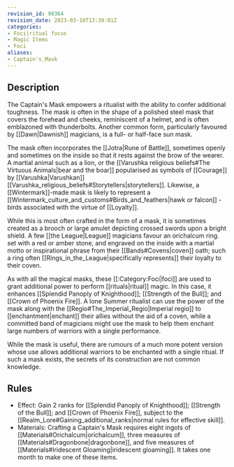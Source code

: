 ```yaml
---
revision_id: 98364
revision_date: 2023-03-18T13:39:01Z
categories:
- Foci|ritual focus
- Magic Items
- Foci
aliases:
- Captain's_Mask
---
```



## Description
The Captain's Mask empowers a ritualist with the ability to confer additional toughness. The mask is often in the shape of a polished steel mask that covers the forehead and cheeks, reminiscent of a helmet, and is often emblazoned with thunderbolts. Another common form, particularly favoured by [[Dawn|Dawnish]] magicians, is a full- or half-face sun mask. 

The mask often incorporates the [[Jotra|Rune of Battle]], sometimes openly and sometimes on the inside so that it rests against the brow of the wearer. A martial animal such as a lion, or the [[Varushka religious beliefs#The Virtuous Animals|bear and the boar]] popularised as symbols of [[Courage]] by [[Varushka|Varushkan]] [[Varushka_religious_beliefs#Storytellers|storytellers]]. Likewise, a [[Wintermark]]-made mask is likely to represent a [[Wintermark_culture_and_customs#Birds_and_feathers|hawk or falcon]] - birds associated with the virtue of [[Loyalty]]. 

While this  is most often crafted in the form of a mask, it is sometimes created as a brooch or large amulet depicting crossed swords upon a bright shield. A few [[the League|League]] magicians favour an orichalcum ring. set with a red or amber stone, and engraved on the inside with a martial motto or inspirational phrase from their [[Bands#Covens|coven]] oath; such a ring often [[Rings_in_the_League|specifically represents]] their loyalty to their coven.

As with all the magical masks, these [[:Category:Foci|foci]] are used to grant additional power to perform [[rituals|ritual]] magic. In this case, it enhances [[Splendid Panoply of Knighthood]]; [[Strength of the Bull]]; and [[Crown of Phoenix Fire]]. A lone Summer ritualist can use the power of the mask along with the [[Regio#The_Imperial_Regio|Imperial regio]] to [[enchantment|enchant]] their allies without the aid of a coven, while a committed band of magicians might use the mask to help them enchant large numbers of warriors with a single performance. 

While the mask is useful, there are rumours of a much more potent version whose use allows additional warriors to be enchanted with a single ritual. If such a mask exists, the secrets of its construction are not common knowledge.

## Rules

* Effect: Gain 2 ranks for [[Splendid Panoply of Knighthood]]; [[Strength of the Bull]]; and [[Crown of Phoenix Fire]], subject to the [[Realm_Lore#Gaining_additional_ranks|normal rules for effective skill]].
* Materials: Crafting a Captain's Mask requires eight ingots of [[Materials#Orichalcum|orichalcum]], three measures of [[Materials#Dragonbone|dragonbone]], and five measures of [[Materials#Iridescent Gloaming|iridescent gloaming]]. It takes one month to make one of these items.



